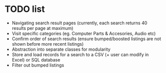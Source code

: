 # TODO list
* Navigating search result pages (currently, each search returns 40 results per page at maximum)
* Visit specific categories (eg. Computer Parts & Accesories, Audio etc)
* Confirm order of search results (ensure bumped/boosted listings are not shown before more recent listings)
* Abstraction into separate classes for modularity
* Store and load records for a search to a CSV (+ user can modify in Excel) or SQL database
* Filter out bumped listings